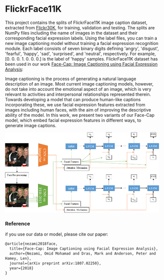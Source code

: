 # FlickrFace11K

This project contains the splits of FlickrFace11K image caption dataset, extracted from [Flickr30K](http://shannon.cs.illinois.edu/DenotationGraph/), for training, validation and testing. The splits are NumPy files including the name of images in the dataset and their corresponding facial expression labels. Using the label files, you can train a new image captioning model without training a facial expression recognition module. Each label consists of seven binary digits defining 'angry', 'disgust', 'fearful', 'happy', 'sad', 'surprised', and 'neutral', respectively. For example, [0. 0. 0. 1. 0. 0. 0.] is the label of 'happy' samples. FlickrFace11K dataset has been used in our work [Face-Cap: Image Captioning using Facial Expression Analysis](https://arxiv.org/abs/1808.02324):

Image captioning is the process of generating a natural language description of an image. Most current image captioning models, however, do not take into account the emotional aspect of an image, which is very relevant to activities and interpersonal relationships represented therein. Towards developing a model that can produce human-like captions incorporating these, we use facial expression features extracted from images including human faces, with the aim of improving the descriptive ability of the model. In this work, we present two variants of our Face-Cap model, which embed facial expression features in different ways, to generate image captions. 

<p align="center">
<img src="images/face_cap_model.jpg" width=750 high=1000>
</p>

### Reference
if you use our data or model, please cite our paper:
```
@article{nezami2018face,
  title={Face-Cap: Image Captioning using Facial Expression Analysis},
  author={Nezami, Omid Mohamad and Dras, Mark and Anderson, Peter and Hamey, Len},
  journal={arXiv preprint arXiv:1807.02250},
  year={2018}
}
```   
